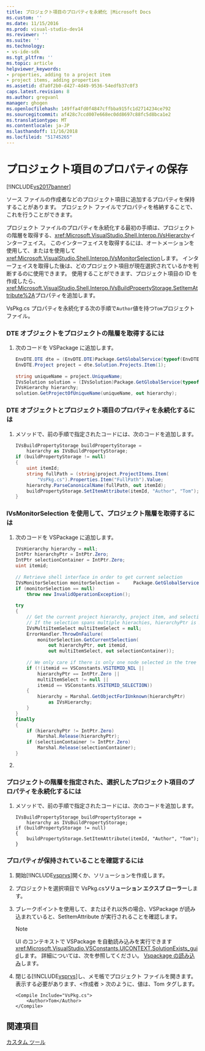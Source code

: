 ```yaml
---
title: プロジェクト項目のプロパティを永続化 |Microsoft Docs
ms.custom: ''
ms.date: 11/15/2016
ms.prod: visual-studio-dev14
ms.reviewer: ''
ms.suite: ''
ms.technology:
- vs-ide-sdk
ms.tgt_pltfrm: ''
ms.topic: article
helpviewer_keywords:
- properties, adding to a project item
- project items, adding properties
ms.assetid: d7a0f2b0-d427-4d49-9536-54edfb37c0f3
caps.latest.revision: 8
ms.author: gregvanl
manager: ghogen
ms.openlocfilehash: 149ffa4fd0f4847cffbba915fc1d2714234ce792
ms.sourcegitcommit: af428c7ccd007e668ec0dd8697c88fc5d8bca1e2
ms.translationtype: MT
ms.contentlocale: ja-JP
ms.lasthandoff: 11/16/2018
ms.locfileid: "51745265"
---
```

# <a name="persisting-the-property-of-a-project-item"></a>プロジェクト項目のプロパティの保存
[!INCLUDE[vs2017banner](../includes/vs2017banner.md)]

ソース ファイルの作成者などのプロジェクト項目に追加するプロパティを保持することがあります。 プロジェクト ファイルでプロパティを格納することで、これを行うことができます。  
  
 プロジェクト ファイルのプロパティを永続化する最初の手順は、プロジェクトの階層を取得する、<xref:Microsoft.VisualStudio.Shell.Interop.IVsHierarchy>インターフェイス。 このインターフェイスを取得するには、オートメーションを使用して、またはを使用して<xref:Microsoft.VisualStudio.Shell.Interop.IVsMonitorSelection>します。 インターフェイスを取得した後は、どのプロジェクト項目が現在選択されているかを判断するのに使用できます。 使用することができます、プロジェクト項目の ID を作成したら、<xref:Microsoft.VisualStudio.Shell.Interop.IVsBuildPropertyStorage.SetItemAttribute%2A>プロパティを追加します。  
  
 VsPkg.cs プロパティを永続化する次の手順で`Author`値を持つ`Tom`プロジェクト ファイル。  
  
### <a name="to-obtain-the-project-hierarchy-with-the-dte-object"></a>DTE オブジェクトをプロジェクトの階層を取得するには  
  
1.  次のコードを VSPackage に追加します。  
  
    ```csharp  
    EnvDTE.DTE dte = (EnvDTE.DTE)Package.GetGlobalService(typeof(EnvDTE.DTE));  
    EnvDTE.Project project = dte.Solution.Projects.Item(1);  
  
    string uniqueName = project.UniqueName;  
    IVsSolution solution = (IVsSolution)Package.GetGlobalService(typeof(SVsSolution));  
    IVsHierarchy hierarchy;  
    solution.GetProjectOfUniqueName(uniqueName, out hierarchy);  
    ```  
  
### <a name="to-persist-the-project-item-property-with-the-dte-object"></a>DTE オブジェクトとプロジェクト項目のプロパティを永続化するには  
  
1.  メソッドで、前の手順で指定されたコードには、次のコードを追加します。  
  
    ```csharp  
    IVsBuildPropertyStorage buildPropertyStorage =   
        hierarchy as IVsBuildPropertyStorage;  
    if (buildPropertyStorage != null)  
    {  
        uint itemId;  
        string fullPath = (string)project.ProjectItems.Item(  
            "VsPkg.cs").Properties.Item("FullPath").Value;  
        hierarchy.ParseCanonicalName(fullPath, out itemId);  
        buildPropertyStorage.SetItemAttribute(itemId, "Author", "Tom");  
    }  
    ```  
  
### <a name="to-obtain-the-project-hierarchy-using-ivsmonitorselection"></a>IVsMonitorSelection を使用して、プロジェクト階層を取得するには  
  
1.  次のコードを VSPackage に追加します。  
  
    ```csharp  
    IVsHierarchy hierarchy = null;  
    IntPtr hierarchyPtr = IntPtr.Zero;  
    IntPtr selectionContainer = IntPtr.Zero;  
    uint itemid;  
  
    // Retrieve shell interface in order to get current selection  
    IVsMonitorSelection monitorSelection =     Package.GetGlobalService(typeof(SVsShellMonitorSelection)) as     IVsMonitorSelection;  
    if (monitorSelection == null)  
        throw new InvalidOperationException();  
  
    try  
    {  
        // Get the current project hierarchy, project item, and selection container for the current selection  
        // If the selection spans multiple hierachies, hierarchyPtr is Zero  
        IVsMultiItemSelect multiItemSelect = null;  
        ErrorHandler.ThrowOnFailure(  
            monitorSelection.GetCurrentSelection(  
                out hierarchyPtr, out itemid,   
                out multiItemSelect, out selectionContainer));  
  
        // We only care if there is only one node selected in the tree  
        if (!(itemid == VSConstants.VSITEMID_NIL ||   
            hierarchyPtr == IntPtr.Zero ||  
            multiItemSelect != null ||  
            itemid == VSConstants.VSITEMID_SELECTION))  
        {  
            hierarchy = Marshal.GetObjectForIUnknown(hierarchyPtr)  
                as IVsHierarchy;  
        }  
    }  
    finally  
    {  
        if (hierarchyPtr != IntPtr.Zero)  
            Marshal.Release(hierarchyPtr);  
        if (selectionContainer != IntPtr.Zero)  
            Marshal.Release(selectionContainer);  
    }  
    ```  
  
2.  
  
### <a name="to-persist-the-selected-project-item-property-given-the-project-hierarchy"></a>プロジェクトの階層を指定された、選択したプロジェクト項目のプロパティを永続化するには  
  
1.  メソッドで、前の手順で指定されたコードには、次のコードを追加します。  
  
    ```  
    IVsBuildPropertyStorage buildPropertyStorage =   
        hierarchy as IVsBuildPropertyStorage;  
    if (buildPropertyStorage != null)  
    {  
        buildPropertyStorage.SetItemAttribute(itemId, "Author", "Tom");  
    }  
    ```  
  
### <a name="to-verify-that-the-property-is-persisted"></a>プロパティが保持されていることを確認するには  
  
1.  開始[!INCLUDE[vsprvs](../includes/vsprvs-md.md)]開くか、ソリューションを作成します。  
  
2.  プロジェクトを選択項目で VsPkg.cs**ソリューション エクスプ ローラー**します。  
  
3.  ブレークポイントを使用して、またはそれ以外の場合、VSPackage が読み込まれていると、SetItemAttribute が実行されることを確認します。  
  
    > [!NOTE]
    >  UI のコンテキストで VSPackage を自動読み込みを実行できます<xref:Microsoft.VisualStudio.VSConstants.UICONTEXT.SolutionExists_guid>します。 詳細については、次を参照してください。 [Vspackage の読み込み](../extensibility/loading-vspackages.md)します。  
  
4.  閉じる[!INCLUDE[vsprvs](../includes/vsprvs-md.md)]し、メモ帳でプロジェクト ファイルを開きます。 表示する必要があります、\<作成者 > 次のように、値は、Tom タグします。  
  
    ```  
    <Compile Include="VsPkg.cs">  
        <Author>Tom</Author>  
    </Compile>  
    ```  
  
## <a name="see-also"></a>関連項目  
 [カスタム ツール](../extensibility/internals/custom-tools.md)

